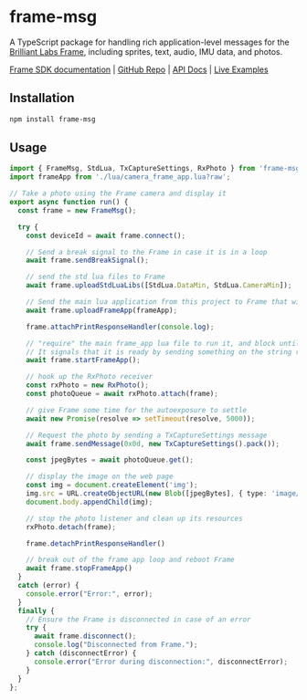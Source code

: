 # frame-msg

A TypeScript package for handling rich application-level messages for the [Brilliant Labs Frame](https://brilliant.xyz/), including sprites, text, audio, IMU data, and photos.

[Frame SDK documentation](https://docs.brilliant.xyz/frame/frame-sdk/) | [GitHub Repo](https://github.com/CitizenOneX/frame-msg-webbluetooth) | [API Docs](https://citizenonex.github.io/frame-msg-webbluetooth/api) | [Live Examples](https://citizenonex.github.io/frame-msg-webbluetooth/)

## Installation

```bash
npm install frame-msg
```

## Usage

```typescript
import { FrameMsg, StdLua, TxCaptureSettings, RxPhoto } from 'frame-msg';
import frameApp from './lua/camera_frame_app.lua?raw';

// Take a photo using the Frame camera and display it
export async function run() {
  const frame = new FrameMsg();

  try {
    const deviceId = await frame.connect();

    // Send a break signal to the Frame in case it is in a loop
    await frame.sendBreakSignal();

    // send the std lua files to Frame
    await frame.uploadStdLuaLibs([StdLua.DataMin, StdLua.CameraMin]);

    // Send the main lua application from this project to Frame that will run the app
    await frame.uploadFrameApp(frameApp);

    frame.attachPrintResponseHandler(console.log);

    // "require" the main frame_app lua file to run it, and block until it has started.
    // It signals that it is ready by sending something on the string response channel.
    await frame.startFrameApp();

    // hook up the RxPhoto receiver
    const rxPhoto = new RxPhoto();
    const photoQueue = await rxPhoto.attach(frame);

    // give Frame some time for the autoexposure to settle
    await new Promise(resolve => setTimeout(resolve, 5000));

    // Request the photo by sending a TxCaptureSettings message
    await frame.sendMessage(0x0d, new TxCaptureSettings().pack());

    const jpegBytes = await photoQueue.get();

    // display the image on the web page
    const img = document.createElement('img');
    img.src = URL.createObjectURL(new Blob([jpegBytes], { type: 'image/jpeg' }));
    document.body.appendChild(img);

    // stop the photo listener and clean up its resources
    rxPhoto.detach(frame);

    frame.detachPrintResponseHandler()

    // break out of the frame app loop and reboot Frame
    await frame.stopFrameApp()
  }
  catch (error) {
    console.error("Error:", error);
  }
  finally {
    // Ensure the Frame is disconnected in case of an error
    try {
      await frame.disconnect();
      console.log("Disconnected from Frame.");
    } catch (disconnectError) {
      console.error("Error during disconnection:", disconnectError);
    }
  }
};
```

